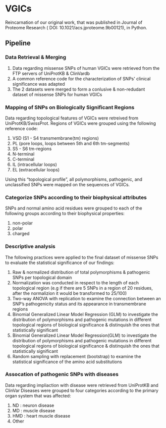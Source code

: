 # VGICs

Reincarnation of our original work, that was published in Journal of Proteome Research ( DOI: 10.1021/acs.jproteome.9b00121), in Python.

## Pipeline

### Data Retrieval & Merging

1. Data regarding missense SNPs of human VGICs were retrieved from the FTP servers of UniProtKB & ClinVardb
2. A common reference code for the characterization of SNPs' clinical significance was adapted
3. The 2 datasets were merged to form a conlusive & non-redudant dataset of missense SNPs for human VGICs

### Mapping of SNPs on Biologically Significant Regions

Data regarding topological features of VGICs were retreived from UniProtKB/SwissProt. Regions of VGICs were grouped using the following reference code:
1. VSD (S1 - S4 transmembrane(tm) regions)
2. PL (pore loops, loops between 5th and 6th tm-segments)
3. S5 - S6 tm-regions
4. N-terminal
5. C-terminal
6. IL (intracellular loops)
7. EL (extracellular loops)

Using this “topological profile”, all polymorphisms, pathogenic, and unclassified SNPs were mapped on the sequences of VGICs.

### Categorize SNPs according to their biophysical attributes

SNPs and normal amino acid residues were grouped to each of the following groups according to their biophysical properties:
1. non-polar
2. polar 
3. charged

### Descriptive analysis

The following practices were applied to the final dataset of missense SNPs to evaluate the statistical significance of our findings:
1. Raw & normalized distribution of total polymorphisms & pathogenic SNPs per topological domain 
2. Normalization was conducted in respect to the length of each topological region (e.g if there are 5 SNPs in a region of 20 residues, after the normalizion it would be transformed to 25/100)
3. Two-way ANOVA with replication to examine the connection between an SNP’s pathogenicity status and its appearance in transmembrane regions
4. Binomial Generalized Linear Model Regression (GLM) to investigate the distribution of polymorphisms and pathogenic mutations in different topological regions of biological significance & distinquish the ones that statistically significant
5. Binomial Generalized Linear Model Regression(GLM) to investigate the distribution of polymorphisms and pathogenic mutations in different topological regions of biological significance & distinquish the ones that statistically significant
6. Random sampling with replacement (bootstrap) to examine the statistical significance of the amino acid substitutions

### Assocation of pathogenic SNPs with diseases

Data regarding impliaction with disease were retrieved from UniProtKB and ClinVar
Diseases were grouped to four categories according to the primary organ system that was affected:
1. ND : neuron disease
2. MD : muscle disease
3. HMD : heart muscle disease
4. Other
